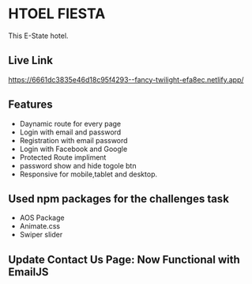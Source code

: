 # HTOEL FIESTA

This E-State hotel.

## Live Link

https://6661dc3835e46d18c95f4293--fancy-twilight-efa8ec.netlify.app/

## Features

- Daynamic route for every page
- Login with email and password
- Registration with email password
- Login with Facebook and Google
- Protected Route impliment
- password show and hide togole btn
- Responsive for mobile,tablet and desktop.

## Used npm packages for the challenges task

- AOS Package
- Animate.css
- Swiper slider

## Update Contact Us Page: Now Functional with EmailJS
